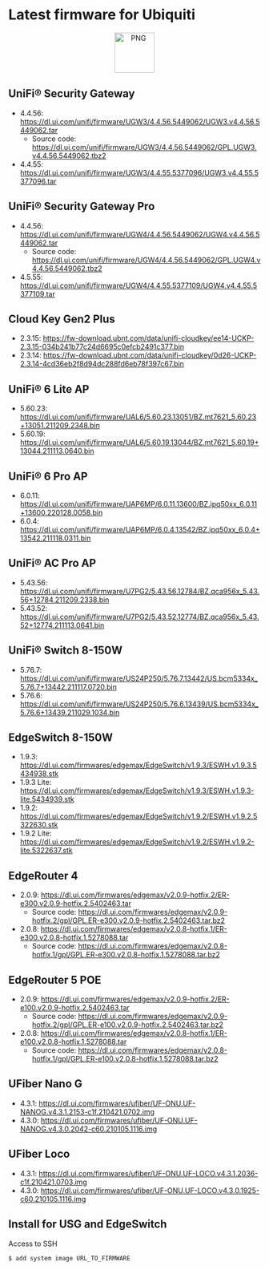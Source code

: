 # Latest firmware for Ubiquiti

<p align="center">
        <img src="https://www.telelago.com/wp-content/uploads/2019/06/ubiquiti-networks-logo.png" alt="PNG" height="80px" />
</p>

## UniFi® Security Gateway
* 4.4.56: https://dl.ui.com/unifi/firmware/UGW3/4.4.56.5449062/UGW3.v4.4.56.5449062.tar
  - Source code: https://dl.ui.com/unifi/firmware/UGW3/4.4.56.5449062/GPL.UGW3.v4.4.56.5449062.tbz2
* 4.4.55: https://dl.ui.com/unifi/firmware/UGW3/4.4.55.5377096/UGW3.v4.4.55.5377096.tar

## UniFi® Security Gateway Pro
* 4.4.56: https://dl.ui.com/unifi/firmware/UGW4/4.4.56.5449062/UGW4.v4.4.56.5449062.tar
  - Source code: https://dl.ui.com/unifi/firmware/UGW4/4.4.56.5449062/GPL.UGW4.v4.4.56.5449062.tbz2
* 4.5.55: https://dl.ui.com/unifi/firmware/UGW4/4.4.55.5377109/UGW4.v4.4.55.5377109.tar

## Cloud Key Gen2 Plus
* 2.3.15: https://fw-download.ubnt.com/data/unifi-cloudkey/ee14-UCKP-2.3.15-034b241b77c24d6695c0efcb2491c377.bin
* 2.3.14: https://fw-download.ubnt.com/data/unifi-cloudkey/0d26-UCKP-2.3.14-4cd36eb2f8d94dc288fd6eb78f397c67.bin

## UniFi® 6 Lite AP
* 5.60.23: https://dl.ui.com/unifi/firmware/UAL6/5.60.23.13051/BZ.mt7621_5.60.23+13051.211209.2348.bin
* 5.60.19: https://dl.ui.com/unifi/firmware/UAL6/5.60.19.13044/BZ.mt7621_5.60.19+13044.211113.0640.bin

## UniFi® 6 Pro AP
* 6.0.11: https://dl.ui.com/unifi/firmware/UAP6MP/6.0.11.13600/BZ.ipq50xx_6.0.11+13600.220128.0058.bin
* 6.0.4: https://dl.ui.com/unifi/firmware/UAP6MP/6.0.4.13542/BZ.ipq50xx_6.0.4+13542.211118.0311.bin

## UniFi® AC Pro AP
* 5.43.56: https://dl.ui.com/unifi/firmware/U7PG2/5.43.56.12784/BZ.qca956x_5.43.56+12784.211209.2338.bin
* 5.43.52: https://dl.ui.com/unifi/firmware/U7PG2/5.43.52.12774/BZ.qca956x_5.43.52+12774.211113.0641.bin

## UniFi® Switch 8-150W
* 5.76.7: https://dl.ui.com/unifi/firmware/US24P250/5.76.7.13442/US.bcm5334x_5.76.7+13442.211117.0720.bin
* 5.76.6: https://dl.ui.com/unifi/firmware/US24P250/5.76.6.13439/US.bcm5334x_5.76.6+13439.211029.1034.bin

## EdgeSwitch 8-150W
* 1.9.3: https://dl.ui.com/firmwares/edgemax/EdgeSwitch/v1.9.3/ESWH.v1.9.3.5434938.stk
* 1.9.3 Lite: https://dl.ui.com/firmwares/edgemax/EdgeSwitch/v1.9.3/ESWH.v1.9.3-lite.5434939.stk
* 1.9.2: https://dl.ui.com/firmwares/edgemax/EdgeSwitch/v1.9.2/ESWH.v1.9.2.5322630.stk
* 1.9.2 Lite: https://dl.ui.com/firmwares/edgemax/EdgeSwitch/v1.9.2/ESWH.v1.9.2-lite.5322637.stk

## EdgeRouter 4
* 2.0.9: https://dl.ui.com/firmwares/edgemax/v2.0.9-hotfix.2/ER-e300.v2.0.9-hotfix.2.5402463.tar
  - Source code: https://dl.ui.com/firmwares/edgemax/v2.0.9-hotfix.2/gpl/GPL.ER-e300.v2.0.9-hotfix.2.5402463.tar.bz2
* 2.0.8: https://dl.ui.com/firmwares/edgemax/v2.0.8-hotfix.1/ER-e300.v2.0.8-hotfix.1.5278088.tar
  - Source code: https://dl.ui.com/firmwares/edgemax/v2.0.8-hotfix.1/gpl/GPL.ER-e300.v2.0.8-hotfix.1.5278088.tar.bz2

## EdgeRouter 5 POE
* 2.0.9: https://dl.ui.com/firmwares/edgemax/v2.0.9-hotfix.2/ER-e100.v2.0.9-hotfix.2.5402463.tar
  - Source code: https://dl.ui.com/firmwares/edgemax/v2.0.9-hotfix.2/gpl/GPL.ER-e100.v2.0.9-hotfix.2.5402463.tar.bz2
* 2.0.8: https://dl.ui.com/firmwares/edgemax/v2.0.8-hotfix.1/ER-e100.v2.0.8-hotfix.1.5278088.tar
  - Source code: https://dl.ui.com/firmwares/edgemax/v2.0.8-hotfix.1/gpl/GPL.ER-e100.v2.0.8-hotfix.1.5278088.tar.bz2

## UFiber Nano G
* 4.3.1: https://dl.ui.com/firmwares/ufiber/UF-ONU.UF-NANOG.v4.3.1.2153-c1f.210421.0702.img
* 4.3.0: https://dl.ui.com/firmwares/ufiber/UF-ONU.UF-NANOG.v4.3.0.2042-c60.210105.1116.img

## UFiber Loco
* 4.3.1: https://dl.ui.com/firmwares/ufiber/UF-ONU.UF-LOCO.v4.3.1.2036-c1f.210421.0703.img
* 4.3.0: https://dl.ui.com/firmwares/ufiber/UF-ONU.UF-LOCO.v4.3.0.1925-c60.210105.1116.img


## Install for USG and EdgeSwitch
Access to SSH 
```
$ add system image URL_TO_FIRMWARE
```

